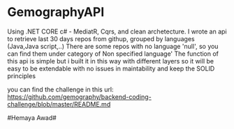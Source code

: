 # GemographyAPI
Using .NET CORE c# - MediatR, Cqrs, and clean archetecture. I wrote an api to retrieve last 30 days repos from githup, grouped by languages (Java,Java script,..)
There are some repos with no language 'null', so you can find them under category of Non specified language' 
The function of this api is simple but i built it in this way with different layers so it will be easy to be extendable with no issues in maintability and keep the SOLID principles

you can find the challenge in this url:
https://github.com/gemography/backend-coding-challenge/blob/master/README.md


#Hemaya Awad#
